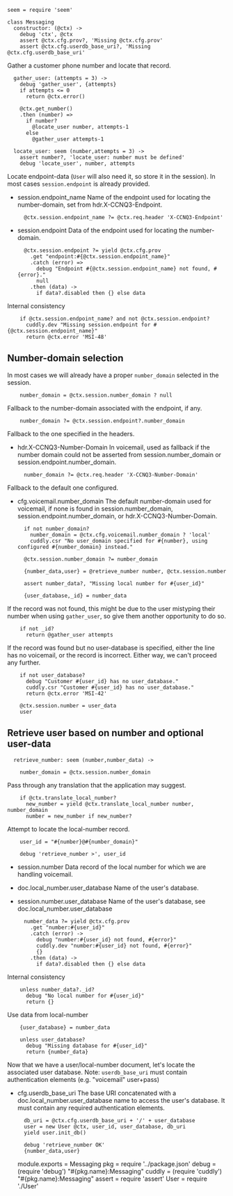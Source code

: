     seem = require 'seem'

    class Messaging
      constructor: (@ctx) ->
        debug 'ctx', @ctx
        assert @ctx.cfg.prov?, 'Missing @ctx.cfg.prov'
        assert @ctx.cfg.userdb_base_uri?, 'Missing @ctx.cfg.userdb_base_uri'

Gather a customer phone number and locate that record.

      gather_user: (attempts = 3) ->
        debug 'gather_user', {attempts}
        if attempts <= 0
          return @ctx.error()

        @ctx.get_number()
        .then (number) =>
          if number?
            @locate_user number, attempts-1
          else
            @gather_user attempts-1

      locate_user: seem (number,attempts = 3) ->
        assert number?, 'locate_user: number must be defined'
        debug 'locate_user', number, attempts

Locate endpoint-data (`User` will also need it, so store it in the session).
In most cases `session.endpoint` is already provided.

* session.endpoint_name Name of the endpoint used for locating the number-domain, set from hdr.X-CCNQ3-Endpoint.

        @ctx.session.endpoint_name ?= @ctx.req.header 'X-CCNQ3-Endpoint'

* session.endpoint Data of the endpoint used for locating the number-domain.

        @ctx.session.endpoint ?= yield @ctx.cfg.prov
          .get "endpoint:#{@ctx.session.endpoint_name}"
          .catch (error) =>
            debug "Endpoint #{@ctx.session.endpoint_name} not found, #{error}."
            null
          .then (data) ->
            if data?.disabled then {} else data

Internal consistency

        if @ctx.session.endpoint_name? and not @ctx.session.endpoint?
          cuddly.dev "Missing session.endpoint for #{@ctx.session.endpoint_name}"
          return @ctx.error 'MSI-48'

Number-domain selection
-----------------------

In most cases we will already have a proper `number_domain` selected in the session.

        number_domain = @ctx.session.number_domain ? null

Fallback to the number-domain associated with the endpoint, if any.

        number_domain ?= @ctx.session.endpoint?.number_domain

Fallback to the one specified in the headers.

* hdr.X-CCNQ3-Number-Domain In voicemail, used as fallback if the number domain could not be asserted from session.number_domain or session.endpoint.number_domain.

        number_domain ?= @ctx.req.header 'X-CCNQ3-Number-Domain'

Fallback to the default one configured.

* cfg.voicemail.number_domain The default number-domain used for voicemail, if none is found in session.number_domain, session.endpoint.number_domain, or hdr.X-CCNQ3-Number-Domain.

        if not number_domain?
          number_domain = @ctx.cfg.voicemail.number_domain ? 'local'
          cuddly.csr "No user_domain specified for #{number}, using configured #{number_domain} instead."

        @ctx.session.number_domain ?= number_domain

        {number_data,user} = @retrieve_number number, @ctx.session.number

        assert number_data?, "Missing local number for #{user_id}"

        {user_database,_id} = number_data

If the record was not found, this might be due to the user mistyping their number when using `gather_user`, so give them another opportunity to do so.

        if not _id?
          return @gather_user attempts

If the record was found but no user-database is specified, either the line has no voicemail, or the record is incorrect. Either way, we can't proceed any further.

        if not user_database?
          debug "Customer #{user_id} has no user_database."
          cuddly.csr "Customer #{user_id} has no user_database."
          return @ctx.error 'MSI-42'

        @ctx.session.number = user_data
        user

Retrieve user based on number and optional user-data
----------------------------------------------------

      retrieve_number: seem (number,number_data) ->

        number_domain = @ctx.session.number_domain

Pass through any translation that the application may suggest.

        if @ctx.translate_local_number?
          new_number = yield @ctx.translate_local_number number, number_domain
          number = new_number if new_number?

Attempt to locate the local-number record.

        user_id = "#{number}@#{number_domain}"

        debug 'retrieve_number >', user_id

* session.number Data record of the local number for which we are handling voicemail.
* doc.local_number.user_database Name of the user's database.
* session.number.user_database Name of the user's database, see doc.local_number.user_database

        number_data ?= yield @ctx.cfg.prov
          .get "number:#{user_id}"
          .catch (error) ->
            debug "number:#{user_id} not found, #{error}"
            cuddly.dev "number:#{user_id} not found, #{error}"
            {}
          .then (data) ->
            if data?.disabled then {} else data

Internal consistency

        unless number_data?._id?
          debug "No local number for #{user_id}"
          return {}

Use data from local-number

        {user_database} = number_data

        unless user_database?
          debug "Missing database for #{user_id}"
          return {number_data}

Now that we have a user/local-number document, let's locate the associated user database.
Note: `userdb_base_uri` must contain authentication elements (e.g. "voicemail" user+pass)

* cfg.userdb_base_uri The base URI concatenated with a doc.local_number.user_database name to access the user's database. It must contain any required authentication elements.

        db_uri = @ctx.cfg.userdb_base_uri + '/' + user_database
        user = new User @ctx, user_id, user_database, db_uri
        yield user.init_db()

        debug 'retrieve_number OK'
        {number_data,user}

    module.exports = Messaging
    pkg = require '../package.json'
    debug = (require 'debug') "#{pkg.name}:Messaging"
    cuddly = (require 'cuddly') "#{pkg.name}:Messaging"
    assert = require 'assert'
    User = require './User'
